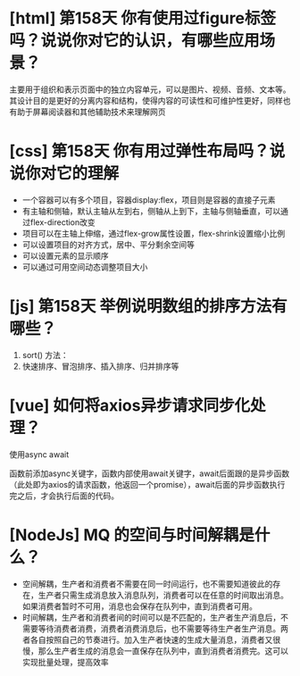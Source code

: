 # [html] 第158天 你有使用过figure标签吗？说说你对它的认识，有哪些应用场景？

主要用于组织和表示页面中的独立内容单元，可以是图片、视频、音频、文本等。其设计目的是更好的分离内容和结构，使得内容的可读性和可维护性更好，同样也有助于屏幕阅读器和其他辅助技术来理解网页

# [css] 第158天 你有用过弹性布局吗？说说你对它的理解 

- 一个容器可以有多个项目，容器display:flex，项目则是容器的直接子元素
- 有主轴和侧轴，默认主轴从左到右，侧轴从上到下，主轴与侧轴垂直，可以通过flex-direction改变
- 项目可以在主轴上伸缩，通过flex-grow属性设置，flex-shrink设置缩小比例
- 可以设置项目的对齐方式，居中、平分剩余空间等
- 可以设置元素的显示顺序
- 可以通过可用空间动态调整项目大小

# [js] 第158天 举例说明数组的排序方法有哪些？

1. sort() 方法：
2. 快速排序、冒泡排序、插入排序、归并排序等

# [vue] 如何将axios异步请求同步化处理？

使用async await

函数前添加async关键字，函数内部使用await关键字，await后面跟的是异步函数（此处即为axios的请求函数，他返回一个promise），await后面的异步函数执行完之后，才会执行后面的代码。

# [NodeJs] MQ 的空间与时间解耦是什么？

- 空间解耦，生产者和消费者不需要在同一时间运行，也不需要知道彼此的存在，生产者只需生成消息放入消息队列，消费者可以在任意的时间取出消息。如果消费者暂时不可用，消息也会保存在队列中，直到消费者可用。
- 时间解耦，生产者和消费者间的时间可以是不匹配的，生产者生产消息后，不需要等待消费者消费，消费者消费消息后，也不需要等待生产者生产消息。两者各自按照自己的节奏进行。加入生产者快速的生成大量消息，消费者又很慢，那么生产者生成的消息会一直保存在队列中，直到消费者消费完。这可以实现批量处理，提高效率
